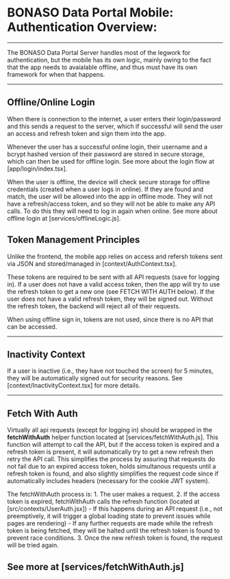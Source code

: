 # BONASO Data Portal Mobile: Authentication Overview:

---

The BONASO Data Portal Server handles most of the legwork for authentication, but the mobile has its own logic, mainly owing to the fact that the app needs to avaialable offline, and thus must have its own framework for when that happens. 

---

## Offline/Online Login
When there is connection to the internet, a user enters their login/password and this sends a request to the server, which if successful will send the user an access and refresh token and sign them into the app. 

Whenever the user has a successful online login, their username and a bcrypt hashed version of their password are stored in secure storage, which can then be used for offline login. See more about the login flow at [app/login/index.tsx].

When the user is offline, the device will check secure storage for offline credentials (created when a user logs in online). If they are found and match, the user will be allowed into the app in offline mode. They will not have a refresh/access token, and so they will not be able to make any API calls. To do this they will need to log in again when online. See more about offline login at [services/offlineLogic.js].

## Token Management Principles
Unlike the frontend, the mobile app relies on access and refersh tokens sent via JSON and stored/managed in [context/AuthContext.tsx].

These tokens are required to be sent with all API requests (save for logging in). If a user does not have a valid access token, then the app will try to use the refresh token to get a new one (see FETCH WITH AUTH below). If the user does not have a valid refresh token, they will be signed out. Without the refresh token, the backend will reject all of their requests. 

When using offline sign in, tokens are not used, since there is no API that can be accessed. 

---

## Inactivity Context
If a user is inactive (i.e., they have not touched the screen) for 5 minutes, they will be automatically signed out for security reasons. See [context/InactivityContext.tsx] for more details.

---

## Fetch With Auth
Virtually all api requests (except for logging in) should be wrapped in the **fetchWithAuth** helper function located at [services/fetchWithAuth.js]. This function will attempt to call the API, but if the access token is expired and a refresh token is present, it will automatically try to get a new refresh then retry the API call. This simplifies the process by assuring that requests do not fail due to an expired access token, holds simultanous requests until a refresh token is found, and also slightly simplifies the request code since if automatically includes headers (necessary for the cookie JWT system).

The fetchWithAuth process is:
    1. The user makes a request.
    2. If the access token is expired, fetchWithAuth calls the refresh function (located at [src/contexts/UserAuth.jsx])
        - If this happens during an API request (i.e., not preemptively, it will trigger a global loading state to prevent issues while pages are rendering)
        - If any further requests are made while the refresh token is being fetched, they will be halted until the refresh token is found to prevent race conditions.
    3. Once the new refresh token is found, the request will be tried again.

See more at [services/fetchWithAuth.js]
---

